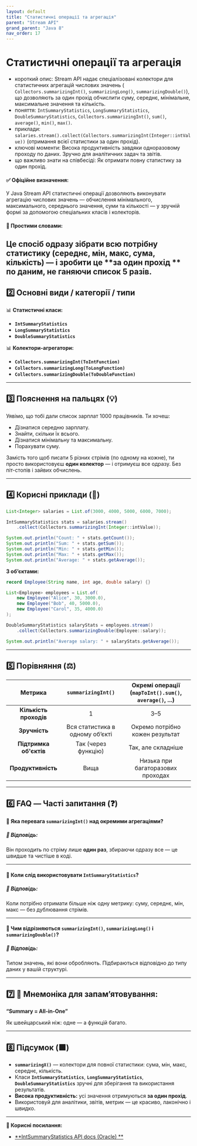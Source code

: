 ```yaml
---
layout: default
title: "Статистичні операції та агрегація"
parent: "Stream API"
grand_parent: "Java 8"
nav_order: 17
---
```


# Статистичні операції та агрегація

* короткий опис: Stream API надає спеціалізовані колектори для статистичних агрегацій числових значень (
  `Collectors.summarizingInt()`, `summarizingLong()`, `summarizingDouble()`), що дозволяють за один прохід обчислити
  суму, середнє, мінімальне, максимальне значення та кількість.
* поняття: `IntSummaryStatistics`, `LongSummaryStatistics`, `DoubleSummaryStatistics`, `Collectors.summarizingInt()`,
  `sum()`, `average()`, `min()`, `max()`.
* приклади: `salaries.stream().collect(Collectors.summarizingInt(Integer::intValue))` (отримання всієї статистики за
  один прохід).
* ключові моменти: Висока продуктивність завдяки одноразовому проходу по даних. Зручно для аналітичних задач та звітів.
* що важливо знати на співбесіді: Як отримати повну статистику за один прохід.

#### **✅ Офіційне визначення:**

У Java Stream API статистичні операції дозволяють виконувати агрегацію числових значень — обчислення мінімального,
максимального, середнього значення, суми та кількості — у зручній формі за допомогою спеціальних класів і колекторів.

#### **🧠 Простими словами:**

Це спосіб одразу зібрати всю потрібну статистику (середнє, мін, макс, сума, кількість) — і зробити це **за один прохід
** по даним, не ганяючи список 5 разів.
---

## **2️⃣ Основні види / категорії / типи**

📊 **Статистичні класи:**

* **`IntSummaryStatistics`**
* **`LongSummaryStatistics`**
* **`DoubleSummaryStatistics`**

📊 **Колектори-агрегатори:**

* **`Collectors.summarizingInt(ToIntFunction)`**
* **`Collectors.summarizingLong(ToLongFunction)`**
* **`Collectors.summarizingDouble(ToDoubleFunction)`**

---

## **3️⃣ Пояснення на пальцях (💡)**

Уявімо, що тобі дали список зарплат 1000 працівників. Ти хочеш:

* Дізнатися середню зарплату.
* Знайти, скільки їх всього.
* Дізнатися мінімальну та максимальну.
* Порахувати суму.

Замість того щоб писати 5 різних стрімів (по одному на кожне), ти просто використовуєш **один колектор** — і отримуєш
все одразу. Без піт-стопів і зайвих обчислень.

---

## **4️⃣ Корисні приклади (🧪)**


```java
List<Integer> salaries = List.of(3000, 4000, 5000, 6000, 7000);

IntSummaryStatistics stats = salaries.stream()
    .collect(Collectors.summarizingInt(Integer::intValue));

System.out.println("Count: " + stats.getCount());
System.out.println("Sum: " + stats.getSum());
System.out.println("Min: " + stats.getMin());
System.out.println("Max: " + stats.getMax());
System.out.println("Average: " + stats.getAverage());
```
**З обʼєктами:**


```java
record Employee(String name, int age, double salary) {}

List<Employee> employees = List.of(
    new Employee("Alice", 30, 3000.0),
    new Employee("Bob", 40, 5000.0),
    new Employee("Carol", 35, 4000.0)
);

DoubleSummaryStatistics salaryStats = employees.stream()
    .collect(Collectors.summarizingDouble(Employee::salary));

System.out.println("Average salary: " + salaryStats.getAverage());
```
---

## **5️⃣ Порівняння (⚖️)**

|        Метрика         |       `summarizingInt()`        | Окремі операції (`mapToInt().sum()`, `average()`, ...) |
|:----------------------:|:-------------------------------:|:------------------------------------------------------:|
| **Кількість проходів** |                1                |                          3–5                           |
|     **Зручність**      | Вся статистика в одному обʼєкті |            Окремо потрібно кожен результат             |
| **Підтримка об'єктів** |       Так (через функцію)       |                   Так, але складніше                   |
|   **Продуктивність**   |              Вища               |           Низька при багаторазових проходах            |

---

## **6️⃣ FAQ — Часті запитання (❓)**

#### **🔹 Яка перевага `summarizingInt()` над окремими агрегаціями?**

##### **💬 Відповідь:**

Він проходить по стріму лише **один раз**, збираючи одразу все — це швидше та чистіше в коді.

---

#### **🔹 Коли слід використовувати `IntSummaryStatistics`?**

##### **💬 Відповідь:**

Коли потрібно отримати більше ніж одну метрику: суму, середнє, мін, макс — без дублювання стрімів.

---

#### **🔹 Чим відрізняються `summarizingInt()`, `summarizingLong()` і `summarizingDouble()`?**

##### **💬 Відповідь:**

Типом значень, які вони обробляють. Підбираються відповідно до типу даних у вашій структурі.

---

## **7️⃣ 🧠 Мнемоніка для запам’ятовування:**

**“Summary \= All-in-One”**

Як швейцарський ніж: одне — а функцій багато.

---

## **8️⃣ Підсумок (🟩)**

* **`summarizingX()`** — колектори для повної статистики: сума, мін, макс, середнє, кількість.
* Класи **`IntSummaryStatistics`**, **`LongSummaryStatistics`**, **`DoubleSummaryStatistics`** зручні для зберігання та
  використання результатів.
* **Висока продуктивність:** усі значення отримуються **за один прохід**.
* Використовуй для аналітики, звітів, метрик — це красиво, лаконічно і швидко.

---

**🔗 Корисні посилання:**

* [**IntSummaryStatistics API docs (Oracle)
  **](https://docs.oracle.com/en/java/javase/17/docs/api/java.base/java/util/IntSummaryStatistics.html)